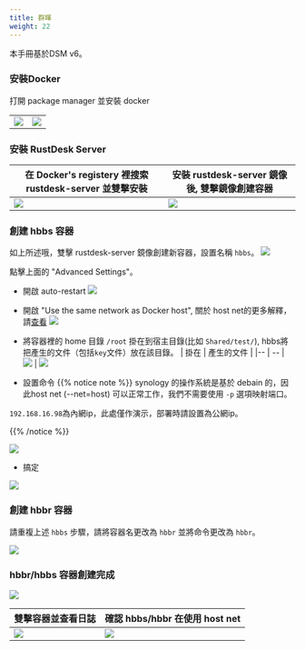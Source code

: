 ```yaml
---
title: 群暉
weight: 22
---
```



本手冊基於DSM v6。

### 安裝Docker

打開 package manager 並安裝 docker

|             |                                                   |
| --------------- | -------------------------------------------------------- |
![](/docs/en/self-host/synology/images/package-manager.png) | ![](/docs/en/self-host/synology/images/docker.png)


### 安裝 RustDesk Server

| 在 Docker's registery 裡搜索 rustdesk-server 並雙擊安裝  |   安裝 rustdesk-server 鏡像後, 雙擊鏡像創建容器                                    |
| --------------- | -------------------------------------------------------- |
![](/docs/en/self-host/synology/images/pull-rustdesk-server.png) | ![](/docs/en/self-host/synology/images/rustdesk-server-installed.png)


### 創建 hbbs 容器

如上所述哦，雙擊 rustdesk-server 鏡像創建新容器，設置名稱 `hbbs`。
![](/docs/en/self-host/synology/images/hbbs.png) 

點擊上面的 "Advanced Settings"。

- 開啟 auto-restart
![](/docs/en/self-host/synology/images/auto-restart.png) 

- 開啟 "Use the same network as Docker host", 關於 host net的更多解釋，請[查看](/docs/zh-tw/self-host/install/#net-host)
![](/docs/en/self-host/synology/images/host-net.png) 

- 將容器裡的 home 目錄 `/root` 掛在到宿主目錄(比如 `Shared/test/`), hbbs將把產生的文件（包括`key`文件）放在該目錄。
| 掛在 | 產生的文件 |
|-- | -- |
![](/docs/en/self-host/synology/images/mount.png?width=500px) | ![](/docs/en/self-host/synology/images/mounted-dir.png?width=300px) 

- 設置命令
{{% notice note %}}
synology 的操作系統是基於 debain 的，因此host net (--net=host) 可以正常工作，我們不需要使用 `-p` 選項映射端口。

`192.168.16.98`為內網ip，此處僅作演示，部署時請設置為公網ip。

{{% /notice %}}

![](/docs/en/self-host/synology/images/hbbs-cmd.png?v2) 

- 搞定
  
![](/docs/en/self-host/synology/images/hbbs-config.png) 

### 創建 hbbr 容器 

請重複上述 `hbbs` 步驟，請將容器名更改為 `hbbr` 並將命令更改為 `hbbr`。

![](/docs/en/self-host/synology/images/hbbr-config.png) 

### hbbr/hbbs 容器創建完成 

![](/docs/en/self-host/synology/images/containers.png?width=500px)


| 雙擊容器並查看日誌 | 確認 hbbs/hbbr 在使用 host net |
|-- | -- |
![](/docs/en/self-host/synology/images/log.png?width=500px) | ![](/docs/en/self-host/synology/images/network-types.png?width=500px)
